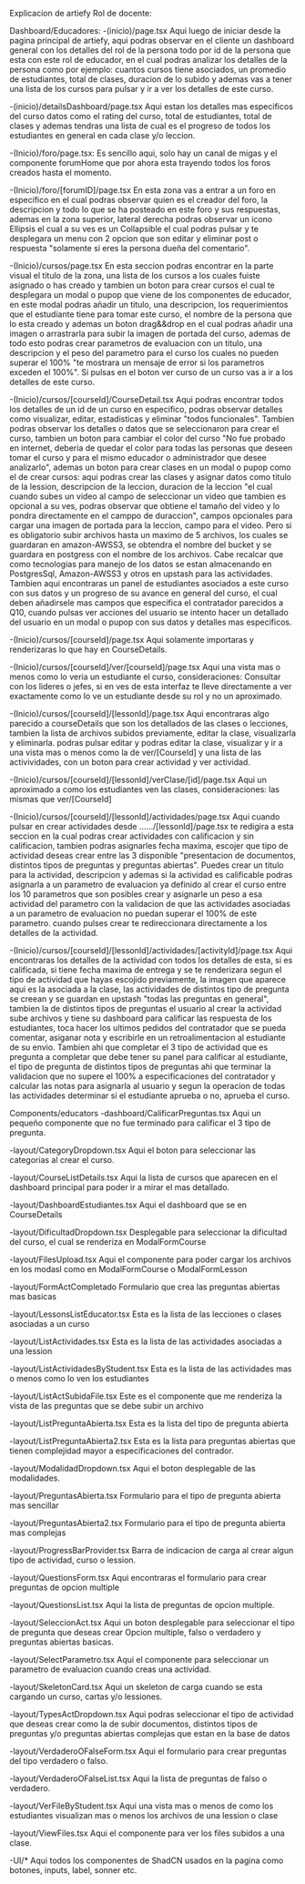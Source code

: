 Explicacion de artiefy Rol de docente:

Dashboard/Educadores:
-(inicio)/page.tsx
Aqui luego de iniciar desde la pagina principal de artiefy, aqui podras observar en el cliente un dashboard general con los detalles del rol de la persona todo por id de la persona que esta con este rol de educador, en el cual podras analizar los detalles de la persona como por ejemplo: cuantos cursos tiene asociados, un promedio de estudiantes, total de clases, duracion de lo subido y ademas vas a tener una lista de los cursos para pulsar y ir a ver los detalles de este curso.

-(inicio)/detailsDashboard/page.tsx
Aqui estan los detalles mas especificos del curso datos como el rating del curso, total de estudiantes, total de clases y ademas tendras una lista de cual es el progreso de todos los estudiantes en general en cada clase y/o leccion.

-(Inicio)/foro/page.tsx:
Es sencillo aqui, solo hay un canal de migas y el componente forumHome que por ahora esta trayendo todos los foros creados hasta el momento.

-(Inicio)/foro/[forumID]/page.tsx
En esta zona vas a entrar a un foro en especifico en el cual podras observar quien es el creador del foro, la descripcion y todo lo que se ha posteado en este foro y sus respuestas, ademas en la zona superior, lateral derecha podras observar un icono Ellipsis el cual a su ves es un Collapsible el cual podras pulsar y te desplegara un menu con 2 opcion que son editar y eliminar post o respuesta "solamente si eres la persona dueña del comentario".

-(Inicio)/cursos/page.tsx
En esta seccion podras encontrar en la parte visual el titulo de la zona, una lista de los cursos a los cuales fuiste asignado o has creado y tambien un boton para crear cursos el cual te desplegara un modal o pupop que viene de los componentes de educador, en este modal podras añadir un titulo, una descripcion, los requerimientos que el estudiante tiene para tomar este curso, el nombre de la persona que lo esta creado y ademas un boton drag&&drop en el cual podras añadir una imagen o arrastrarla para subir la imagen de portada del curso, ademas de todo esto podras crear parametros de evaluacion con un titulo, una descripcion y el peso del parametro para el curso los cuales no pueden superar el 100% "te mostrara un mensaje de error si los parametros exceden el 100%". Si pulsas en el boton ver curso de un curso vas a ir a los detalles de este curso.

-(Inicio)/cursos/[courseId]/CourseDetail.tsx
Aqui podras encontrar todos los detalles de un id de un curso en especifico, podras observar detalles como visualizar, editar, estadisticas y eliminar "todos funcionales". Tambien podras observar los detalles o datos que se seleccionaron para crear el curso, tambien un boton para cambiar el color del curso "No fue probado en internet, deberia de quedar el color para todas las personas que deseen tomar el curso y para el mismo educador o administrador que desee analizarlo", ademas un boton para crear clases en un modal o pupop como el de crear cursos: aqui podras crear las clases y asignar datos como titulo de la lession, descripcion de la leccion, duracion de la leccion "el cual cuando subes un video al campo de seleccionar un video que tambien es opcional a su ves, podras observar que obtiene el tamaño del video y lo pondra directamente en el camppo de duraccion", campos opcionales para cargar una imagen de portada para la leccion, campo para el video. Pero si es obligatorio subir archivos hasta un maximo de 5 archivos, los cuales se guardaran en amazon-AWSS3, se obtendra el nombre del bucket y se guardara en postgress con el nombre de los archivos. Cabe recalcar que como tecnologias para manejo de los datos se estan almacenando en PostgresSql, Amazon-AWSS3 y otros en upstash para las actividades. Tambien aqui encontraras un panel de estudiantes asociados a este curso con sus datos y un progreso de su avance en general del curso, el cual deben añadirsele mas campos que especifica el contratador parecidos a Q10, cuando pulsas ver acciones del usuario se intento hacer un detallado del usuario en un modal o pupop con sus datos y detalles mas especificos.

-(Inicio)/cursos/[courseId]/page.tsx
Aqui solamente importaras y renderizaras lo que hay en CourseDetails.

-(Inicio)/cursos/[courseId]/ver/[courseId]/page.tsx
Aqui una vista mas o menos como lo veria un estudiante el curso, consideraciones: Consultar con los lideres o jefes, si en ves de esta interfaz te lleve directamente a ver exactamente como lo ve un estudiante desde su rol y no un aproximado.


-(Inicio)/cursos/[courseId]/[lessonId]/page.tsx
Aqui encontraras algo parecido a courseDetails que son los detallados de las clases o lecciones, tambien la lista de archivos subidos previamente, editar la clase, visualizarla y eliminarla. podras pulsar editar y podras editar la clase, visualizar y ir a una vista mas o menos como la de ver/[CourseId] y una lista de las activividades, con un boton para crear actividad y ver actividad.

-(Inicio)/cursos/[courseId]/[lessonId]/verClase/[id]/page.tsx
Aqui un aproximado a como los estudiantes ven las clases, consideraciones: las mismas que ver/[CourseId]

-(Inicio)/cursos/[courseId]/[lessonId]/actividades/page.tsx
Aqui cuando pulsar en crear actividades desde ....../[lessonId]/page.tsx te redigira a esta seccion en la cual podras crear actividades con calificacion y sin calificacion, tambien podras asignarles fecha maxima, escojer que tipo de actividad deseas crear entre las 3 disponible "presentacion de documentos, distintos tipos de preguntas y preguntas abiertas". Puedes crear un titulo para la actividad, descripcion y ademas si la actividad es calificable podras asignarla a un parametro de evaluacion ya definido al crear el curso entre los 10 parametros que son posibles crear y asignarle un peso a esa actividad del parametro con la validacion de que las actividades asociadas a un parametro de evaluacion no puedan superar el 100% de este parametro. cuando pulses crear te redireccionara directamente a los detalles de la actividad.

-(Inicio)/cursos/[courseId]/[lessonId]/actividades/[activityId]/page.tsx
Aqui encontraras los detalles de la actividad con todos los detalles de esta, si es calificada, si tiene fecha maxima de entrega y se te renderizara segun el tipo de actividad que hayas escojido previamente, la imagen que aparece aqui es la asociada a la clase, las actividades de distintos tipo de pregunta se creean y se guardan en upstash "todas las preguntas en general", tambien la de distintos tipos de preguntas el usuario al crear la actividad sube archivos y tiene su dashboard para calificar las respuesta de los estudiantes, toca hacer los ultimos pedidos del contratador que se pueda comentar, asiganar nota y escribirle en un retroalimentacion al estudiante de su envio. Tambien ahi que completar el 3 tipo de actividad que es pregunta a completar que debe tener su panel para calificar al estudiante, el tipo de pregunta de distintos tipos de preguntas ahi que terminar la validacion que no supere el 100% a especificaciones del contratador y calcular las notas para asignarla al usuario y segun la operacion de todas las actividades determinar si el estudiante aprueba o no, aprueba el curso.

Components/educators
-dashboard/CalificarPreguntas.tsx
Aqui un pequeño componente que no fue terminado para calificar el 3 tipo de pregunta.

-layout/CategoryDropdown.tsx
Aqui el boton para seleccionar las categorias al crear el curso.

-layout/CourseListDetails.tsx
Aqui la lista de cursos que aparecen en el dashboard principal para poder ir a mirar el mas detallado.

-layout/DashboardEstudiantes.tsx
Aqui el dashboard que se en CourseDetails

-layout/DificultadDropdown.tsx
Desplegable para seleccionar la dificultad del curso, el cual se renderiza en ModalFormCourse

-layout/FilesUpload.tsx
Aqui el componente para poder cargar los archivos en los modasl como en ModalFormCourse o ModalFormLesson

-layout/FormActCompletado
Formulario que crea las preguntas abiertas mas basicas

-layout/LessonsListEducator.tsx
Esta es la lista de las lecciones o clases asociadas a un curso

-layout/ListActividades.tsx
Esta es la lista de las actividades asociadas a una lession

-layout/ListActividadesByStudent.tsx
Esta es la lista de las actividades mas o menos como lo ven los estudiantes

-layout/ListActSubidaFile.tsx
Este es el componente que me renderiza la vista de las preguntas que se debe subir un archivo

-layout/ListPreguntaAbierta.tsx
Esta es la lista del tipo de pregunta abierta

-layout/ListPreguntaAbierta2.tsx
Esta es la lista para preguntas abiertas que tienen complejidad mayor a especificaciones del contrador.

-layout/ModalidadDropdown.tsx
Aqui el boton desplegable de las modalidades.

-layout/PreguntasAbierta.tsx
Formulario para el tipo de pregunta abierta mas sencillar

-layout/PreguntasAbierta2.tsx
Formulario para el tipo de pregunta abierta mas complejas

-layout/ProgressBarProvider.tsx
Barra de indicacion de carga al crear algun tipo de actividad, curso o lession.

-layout/QuestionsForm.tsx
Aqui encontraras el formulario para crear preguntas de opcion multiple

-layout/QuestionsList.tsx
Aqui la lista de preguntas de opcion multiple.

-layout/SeleccionAct.tsx
Aqui un boton desplegable para seleccionar el tipo de pregunta que deseas crear Opcion multiple, falso o verdadero y preguntas abiertas basicas.

-layout/SelectParametro.tsx
Aqui el componente para seleccionar un parametro de evaluacion cuando creas una actividad.

-layout/SkeletonCard.tsx
Aqui un skeleton de carga cuando se esta cargando un curso, cartas y/o lessiones.

-layout/TypesActDropdown.tsx
Aqui podras seleccionar el tipo de actividad que deseas crear como la de subir documentos, distintos tipos de preguntas y/o preguntas abiertas complejas que estan en la base de datos

-layout/VerdaderoOFalseForm.tsx
Aqui el formulario para crear preguntas del tipo verdadero o falso.

-layout/VerdaderoOFalseList.tsx
Aqui la lista de preguntas de falso o verdadero.

-layout/VerFileByStudent.tsx
Aqui una vista mas o menos de como los estudiantes visualizan mas o menos los archivos de una lession o clase

-layout/ViewFiles.tsx
Aqui el componente para ver los files subidos a una clase.

-UI/*
Aqui todos los componentes de ShadCN usados en la pagina como botones, inputs, label, sonner etc.
